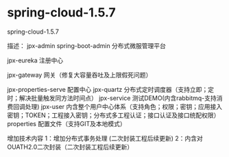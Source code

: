 # spring-cloud-1.5.7
spring-cloud-1.5.7

描述：
jpx-admin spring-boot-admin 分布式微服管理平台

jpx-eureka 注册中心

jpx-gateway 网关（修复大容量吞吐及上限假死问题）

jpx-properties-serve 配置中心
jpx-quartz 分布式定时调度器（支持立即；定时；解决批量触发同方法时间点）
jpx-service 测试DEMO(内含rabbitmq-支持消费回调处理)
jpx-user 内含整个用户中心体系（支持角色；权限；密钥；应用接入密钥；TOKEN；工程接入密钥；分布式多工程认证；接口认证及接口统配权限）
properties 配置文件（支持GIT及本地模式）


增加技术内容
1：增加分布式事务处理 (二次封装工程后续更新)
2：内含对OUATH2.0二次封装（二次封装工程后续更新）
